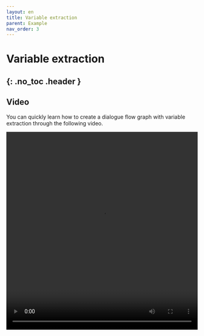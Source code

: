 ```yaml
---
layout: en
title: Variable extraction
parent: Example
nav_order: 3
---
```

# Variable extraction
{: .no_toc .header }
---

## Video

You can quickly learn how to create a dialogue flow graph with variable extraction through the following video.

<video src="/assets/images/example/video/slot.mp4" width="100%" height="520px" controls="controls"></video>